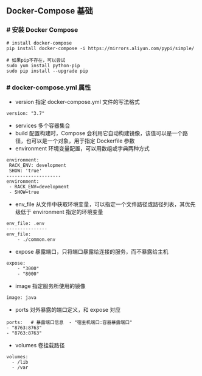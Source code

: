 ## Docker-Compose 基础
### # 安装 Docker Compose
```
# install docker-compose
pip install docker-compose -i https://mirrors.aliyun.com/pypi/simple/

# 如果pip不存在，可以尝试
sudo yum install python-pip 
sudo pip install --upgrade pip
```
### # docker-compose.yml 属性
- version
指定 docker-compose.yml 文件的写法格式
```
version: "3.7"
```

- services
多个容器集合
- build
配置构建时，Compose 会利用它自动构建镜像，该值可以是一个路径，也可以是一个对象，用于指定 Dockerfile 参数
- environment
环境变量配置，可以用数组或字典两种方式
```
environment:
 RACK_ENV: development
 SHOW: 'true'
--------------------
environment:
 - RACK_ENV=development
 - SHOW=true
```
- env_file
从文件中获取环境变量，可以指定一个文件路径或路径列表，其优先级低于 environment 指定的环境变量
```
env_file: .env
---------------
env_file:
    - ./common.env
```
- expose
暴露端口，只将端口暴露给连接的服务，而不暴露给主机
```
expose:
    - "3000"
    - "8000"
```
- image
指定服务所使用的镜像
```
image: java
```
- ports
对外暴露的端口定义，和 expose 对应
```
ports:   # 暴露端口信息  - "宿主机端口:容器暴露端口"
- "8763:8763"
- "8763:8763"
```
- volumes
卷挂载路径
```
volumes:
  - /lib
  - /var
```